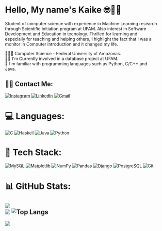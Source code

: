 # Hello, My name's Kaike 🤓🤘🏽

Student of computer science with experience in Machine Learning research through Scientific initiation program at UFAM. Also interest in Software Development and Education in tecnology. Thrilled for learning and especially for teaching and helping others, I highlight the fact that I was a monitor in Computer Introduction and it changed my life.

🧑🏽‍💻 Computer Science - Federal University of Amazonas. <br>
✍🏽 I'm Currently involved in a database project at UFAM. <br>
👾 I'm familiar with programming languages such as Python, C/C++ and Java. <br>




## 👋🏽 Contact Me:
[![Instagram](https://img.shields.io/badge/Instagram-%23E4405F.svg?logo=Instagram&logoColor=white)](https://instagram.com/kaikermaciel) 
[![LinkedIn](https://img.shields.io/badge/LinkedIn-%230077B5.svg?logo=linkedin&logoColor=white)](https://linkedin.com/in/kaikermaciel) 
[![Gmail](https://img.shields.io/badge/Gmail-D14836?style=for-the-badge&logo=gmail&logoColor=white)](https://is.gd/kaikermaciel)

# 💻 Languages:
![C](https://img.shields.io/badge/c-%2300599C.svg?style=flat-square&logo=c&logoColor=white) 
![Haskell](https://img.shields.io/badge/Haskell-5e5086?style=flat-square&logo=haskell&logoColor=white) 
![Java](https://img.shields.io/badge/java-%23ED8B00.svg?style=flat-square&logo=openjdk&logoColor=white) 
![Python](https://img.shields.io/badge/python-3670A0?style=flat-square&logo=python&logoColor=ffdd54) 

# 📜 Tech Stack: 
![MySQL](https://img.shields.io/badge/mysql-%2300000f.svg?style=flat-square&logo=mysql&logoColor=white) 
![Matplotlib](https://img.shields.io/badge/Matplotlib-%23ffffff.svg?style=flat-square&logo=Matplotlib&logoColor=black) 
![NumPy](https://img.shields.io/badge/numpy-%23013243.svg?style=flat-square&logo=numpy&logoColor=white) 
![Pandas](https://img.shields.io/badge/pandas-%23150458.svg?style=flat-square&logo=pandas&logoColor=white)
![Django](https://img.shields.io/badge/Django-092E20?style=for-the-badge&logo=django&logoColor=white)
![PostgreSQL](https://img.shields.io/badge/PostgreSQL-316192?style=for-the-badge&logo=postgresql&logoColor=white)
![Git](https://img.shields.io/badge/GIT-E44C30?style=for-the-badge&logo=git&logoColor=white)



# 📊 GitHub Stats:
![](https://github-readme-streak-stats.herokuapp.com/?user=kaikermaciel&theme=gotham&hide_border=true)<br/>
![](https://github-readme-stats.vercel.app/api/top-langs/?username=kaikermaciel&theme=gotham&hide_border=true&include_all_commits=true&count_private=false&layout=compact)
![Top Langs](https://github-readme-stats.vercel.app/api/top-langs/?username=kaikermaciel&hide_progress=true&theme=gotham)
---
[![](https://visitcount.itsvg.in/api?id=kaikermaciel&icon=6&color=6)](https://visitcount.itsvg.in)

<!-- Proudly created with GPRM ( https://gprm.itsvg.in ) -->
